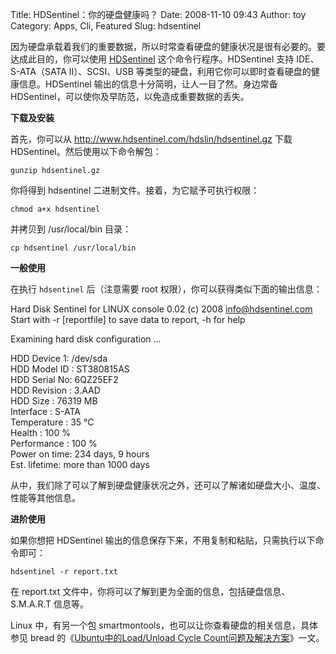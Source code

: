Title: HDSentinel：你的硬盘健康吗？
Date: 2008-11-10 09:43
Author: toy
Category: Apps, Cli, Featured
Slug: hdsentinel

因为硬盘承载着我们的重要数据，所以时常查看硬盘的健康状况是很有必要的。要达成此目的，你可以使用
[HDSentinel](http://www.hdsentinel.com/hdslin.php)
这个命令行程序。HDSentinel 支持 IDE、S-ATA（SATA II）、SCSI、USB
等类型的硬盘，利用它你可以即时查看硬盘的健康信息。HDSentinel
输出的信息十分简明，让人一目了然。身边常备
HDSentinel，可以使你及早防范，以免造成重要数据的丢失。

**下载及安装**

首先，你可以从 <http://www.hdsentinel.com/hdslin/hdsentinel.gz> 下载
HDSentinel。然后使用以下命令解包：

`gunzip hdsentinel.gz`

你将得到 hdsentinel 二进制文件。接着，为它赋予可执行权限：

`chmod a+x hdsentinel`

并拷贝到 /usr/local/bin 目录：

`cp hdsentinel /usr/local/bin`

**一般使用**

在执行 `hdsentinel` 后（注意需要 root
权限），你可以获得类似下面的输出信息：

Hard Disk Sentinel for LINUX console 0.02 (c) 2008 info@hdsentinel.com  
Start with -r [reportfile] to save data to report, -h for help

Examining hard disk configuration ...

HDD Device 1: /dev/sda  
HDD Model ID : ST380815AS  
HDD Serial No: 6QZ25EF2  
HDD Revision : 3.AAD  
HDD Size : 76319 MB  
Interface : S-ATA  
Temperature : 35 °C  
Health : 100 %  
Performance : 100 %  
Power on time: 234 days, 9 hours  
Est. lifetime: more than 1000 days

从中，我们除了可以了解到硬盘健康状况之外，还可以了解诸如硬盘大小、温度、性能等其他信息。

**进阶使用**

如果你想把 HDSentinel
输出的信息保存下来，不用复制和粘贴，只需执行以下命令即可：

`hdsentinel -r report.txt`

在 report.txt
文件中，你将可以了解到更为全面的信息，包括硬盘信息、S.M.A.R.T 信息等。

Linux 中，有另一个包
smartmontools，也可以让你查看硬盘的相关信息，具体参见 bread
的《[Ubuntu中的Load/Unload Cycle
Count问题及解决方案](http://linuxtoy.org/archives/ubuntu-harddisk.html)》一文。
